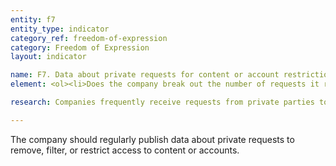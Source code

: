```yaml
---
entity: f7
entity_type: indicator
category_ref: freedom-of-expression
category: Freedom of Expression
layout: indicator

name: F7. Data about private requests for content or account restriction
element: <ol><li>Does the company break out the number of requests it receives by country?</li><li>Does the company list the number of <a href="#account">accounts</a> affected?</li><li>Does the company list the number of pieces of <a href="#content">content</a> or URLs affected?</li><li>Does the company list the reasons for removal associated with the requests it receives?</li><li>Does the company describe the types of parties from which it receives requests?</li><li>Does the company list the number of requests it complied with?</li><li>Does the company publish the original requests or disclose that it provides copies to a <a href="#publicarchive">public third-party archive</a>?</li><li>Does the company report this data at least once a year?</li><li>Can the data be exported as a <a href="#structureddata">structured data</a> file?</li><li>Does the company <a href="#clearlydisclose">clearly disclose</a> that its reporting covers all types of <a href="#privaterequest">private requests</a> that it receives?</li></ol>

research: Companies frequently receive requests from private parties to remove, filter, or restrict content or accounts. We expect companies to regularly publish data about the number and type of private requests it receives, and the number of such requests with which it complies.. This indicator focuses on private requests that come through some sort of defined or organized process. This can be a process established by law, (e.g., requests made under the U.S. Digital Millennium Copyright Act, the European Right to be Forgotten ruling, etc.) or a self-regulatory arrangement (e.g., company agreements to block certain types of images). This indicator does not examine company reporting on content or accounts restricted under terms of service enforcement mechanisms; that is evaluated in indicator F4.</p><p>In some cases, the law might prevent a company from disclosing information referenced in this indicator’s elements. For example, we expect companies to publish exact numbers rather than ranges of numbers. We acknowledge that laws sometimes prevent companies from doing so, and researchers will document situations where this is the case. But a company will lose points if it fails to meet all elements. This represents a situation where the law causes companies to be uncompetitive, and we encourage companies to advocate for laws that enable them to fully respect users’ rights to freedom of expression and privacy.</p><p><b>Potential sources:</b></p><ul><li>Company transparency report</li></ul>

---
```

The company should regularly publish data about private requests to remove, filter, or restrict access to content or accounts.